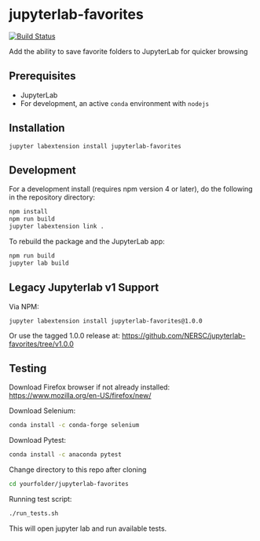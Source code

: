 # jupyterlab-favorites

[![Build Status](https://travis-ci.com/NERSC/jupyterlab-favorites.svg?branch=master)](https://travis-ci.com/NERSC/jupyterlab-favorites)

Add the ability to save favorite folders to JupyterLab for quicker browsing

## Prerequisites

* JupyterLab
* For development, an active `conda` environment with `nodejs`

## Installation

```{bash}
jupyter labextension install jupyterlab-favorites
```

## Development

For a development install (requires npm version 4 or later), do the following in the repository directory:

```bash
npm install
npm run build
jupyter labextension link .
```

To rebuild the package and the JupyterLab app:

```bash
npm run build
jupyter lab build
```

## Legacy Jupyterlab v1 Support

Via NPM:
```{bash}
jupyter labextension install jupyterlab-favorites@1.0.0
```

Or use the tagged 1.0.0 release at:
https://github.com/NERSC/jupyterlab-favorites/tree/v1.0.0

## Testing 
Download Firefox browser if not already installed: https://www.mozilla.org/en-US/firefox/new/

Download Selenium:
```bash
conda install -c conda-forge selenium
```
Download Pytest:
```bash
conda install -c anaconda pytest
```

Change directory to this repo after cloning
```bash
cd yourfolder/jupyterlab-favorites
```
Running test script:
```bash
./run_tests.sh
```
This will open jupyter lab and run available tests. 

